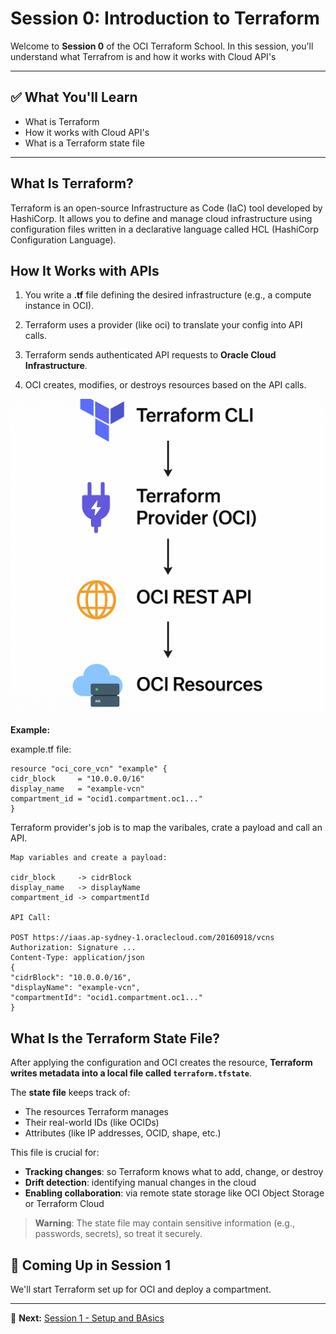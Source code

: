 # Session 0: Introduction to Terraform

Welcome to **Session 0** of the OCI Terraform School. In this session, you'll understand what Terrafrom is and how it works with Cloud API's

---

## ✅ What You'll Learn

- What is Terraform
- How it works with Cloud API's
- What is a Terraform state file

---


## **What Is Terraform?**

Terraform is an open-source Infrastructure as Code (IaC) tool developed by HashiCorp. It allows you to define and manage cloud infrastructure using configuration files written in a declarative language called HCL (HashiCorp Configuration Language).

## **How It Works with APIs**

1. You write a **.tf** file defining the desired infrastructure (e.g., a compute instance in OCI).

2. Terraform uses a provider (like oci) to translate your config into API calls.

3. Terraform sends authenticated API requests to **Oracle Cloud Infrastructure**.

4. OCI creates, modifies, or destroys resources based on the API calls.

![Terraform Provider: Flow](../images/tfprovider_flow.png)

**Example:**

example.tf file:

    resource "oci_core_vcn" "example" {
    cidr_block     = "10.0.0.0/16"
    display_name   = "example-vcn"
    compartment_id = "ocid1.compartment.oc1..."
    }

Terraform provider's job is to map the varibales, crate a payload and call an API.

    Map variables and create a payload:

    cidr_block     -> cidrBlock
    display_name   -> displayName
    compartment_id -> compartmentId

    API Call:

    POST https://iaas.ap-sydney-1.oraclecloud.com/20160918/vcns
    Authorization: Signature ...
    Content-Type: application/json
    {
    "cidrBlock": "10.0.0.0/16",
    "displayName": "example-vcn",
    "compartmentId": "ocid1.compartment.oc1..."
    }

## **What Is the Terraform State File?**

After applying the configuration and OCI creates the resource, **Terraform writes metadata into a local file called `terraform.tfstate`**.

The **state file** keeps track of:

- The resources Terraform manages
- Their real-world IDs (like OCIDs)
- Attributes (like IP addresses, OCID, shape, etc.)

This file is crucial for:

- **Tracking changes**: so Terraform knows what to add, change, or destroy
- **Drift detection**: identifying manual changes in the cloud
- **Enabling collaboration**: via remote state storage like OCI Object Storage or Terraform Cloud

> **Warning**: The state file may contain sensitive information (e.g., passwords, secrets), so treat it securely.

## 🚀 Coming Up in Session 1

We'll start Terraform set up for OCI and deploy a compartment.

---

📁 **Next:** [Session 1 - Setup and BAsics](../session1_setup_and_basics/README.md)